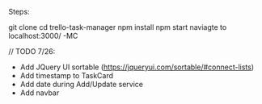 Steps:

git clone
cd trello-task-manager
npm install
npm start
naviagte to localhost:3000/
-MC


// TODO 7/26:
- Add JQuery UI sortable (https://jqueryui.com/sortable/#connect-lists)
- Add timestamp to TaskCard
- Add date during Add/Update service
- Add navbar